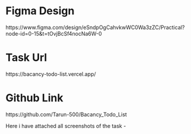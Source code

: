 <h1>Figma Design</h1>
https://www.figma.com/design/eSndpOgCahvkwWC0Wa3zZC/Practical?node-id=0-15&t=tOvjBcSf4nocNa6W-0

<h1> Task Url </h1>
https://bacancy-todo-list.vercel.app/

<h1> Github Link </h1>
https://github.com/Tarun-500/Bacancy_Todo_List


<p>Here i have attached all screenshots of the task - </p>